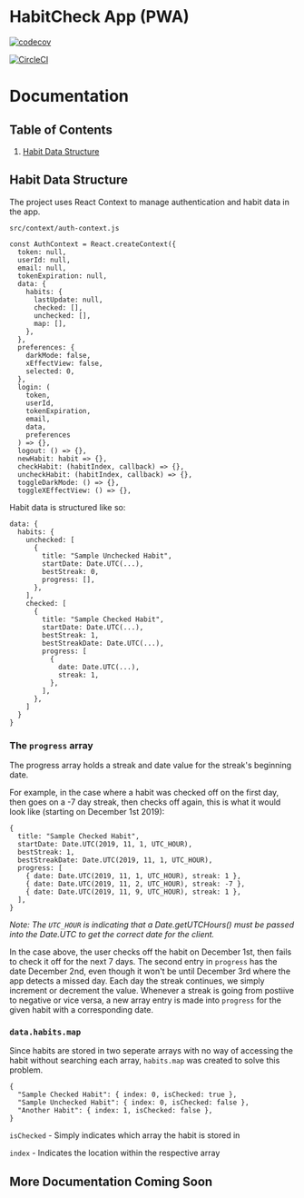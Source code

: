 # HabitCheck App (PWA)

[![codecov](https://codecov.io/gh/bchehraz/HabitCheck/branch/master/graph/badge.svg?token=E4fl4A6gli)](https://codecov.io/gh/bchehraz/HabitCheck)

[![CircleCI](https://circleci.com/gh/bchehraz/HabitCheck.svg?style=svg&circle-token=fb833bb6decbfff142aaac6cbf0e200dcecaf4cd)](https://circleci.com/gh/bchehraz/HabitCheck)

# Documentation

## Table of Contents

1. [Habit Data Structure](#habit-data-structure)

## Habit Data Structure

The project uses React Context to manage authentication and habit data in the app.

`src/context/auth-context.js`

```
const AuthContext = React.createContext({
  token: null,
  userId: null,
  email: null,
  tokenExpiration: null,
  data: {
    habits: {
      lastUpdate: null,
      checked: [],
      unchecked: [],
      map: [],
    },
  },
  preferences: {
    darkMode: false,
    xEffectView: false,
    selected: 0,
  },
  login: (
    token,
    userId,
    tokenExpiration,
    email,
    data,
    preferences
  ) => {},
  logout: () => {},
  newHabit: habit => {},
  checkHabit: (habitIndex, callback) => {},
  uncheckHabit: (habitIndex, callback) => {},
  toggleDarkMode: () => {},
  toggleXEffectView: () => {},
```

Habit data is structured like so:

```
data: {
  habits: {
    unchecked: [
      {
        title: "Sample Unchecked Habit",
        startDate: Date.UTC(...),
        bestStreak: 0,
        progress: [],
      },
    ],
    checked: [
      {
        title: "Sample Checked Habit",
        startDate: Date.UTC(...),
        bestStreak: 1,
        bestStreakDate: Date.UTC(...),
        progress: [
          {
            date: Date.UTC(...),
            streak: 1,
          },
        ],
      },
    ]
  }
}
```

### The `progress` array

The progress array holds a streak and date value for the streak's beginning date.

For example, in the case where a habit was checked off on the first day, then goes on a -7 day streak, then checks off again, this is what it would look like (starting on December 1st 2019):

```
{
  title: "Sample Checked Habit",
  startDate: Date.UTC(2019, 11, 1, UTC_HOUR),
  bestStreak: 1,
  bestStreakDate: Date.UTC(2019, 11, 1, UTC_HOUR),
  progress: [
    { date: Date.UTC(2019, 11, 1, UTC_HOUR), streak: 1 },
    { date: Date.UTC(2019, 11, 2, UTC_HOUR), streak: -7 },
    { date: Date.UTC(2019, 11, 9, UTC_HOUR), streak: 1 },
  ],
}
```

_Note: The `UTC_HOUR` is indicating that a Date.getUTCHours() must be passed into the Date.UTC to get the correct date for the client._

In the case above, the user checks off the habit on December 1st, then fails to check it off for the next 7 days. The second entry in `progress` has the date December 2nd, even though it won't be until December 3rd where the app detects a missed day. Each day the streak continues, we simply increment or decrement the value. Whenever a streak is going from postiive to negative or vice versa, a new array entry is made into `progress` for the given habit with a corresponding date.

### `data.habits.map`

Since habits are stored in two seperate arrays with no way of accessing the habit without searching each array, `habits.map` was created to solve this problem.

```
{
  "Sample Checked Habit": { index: 0, isChecked: true },
  "Sample Unchecked Habit": { index: 0, isChecked: false },
  "Another Habit": { index: 1, isChecked: false },
}
```

`isChecked` - Simply indicates which array the habit is stored in

`index` - Indicates the location within the respective array

## More Documentation Coming Soon
